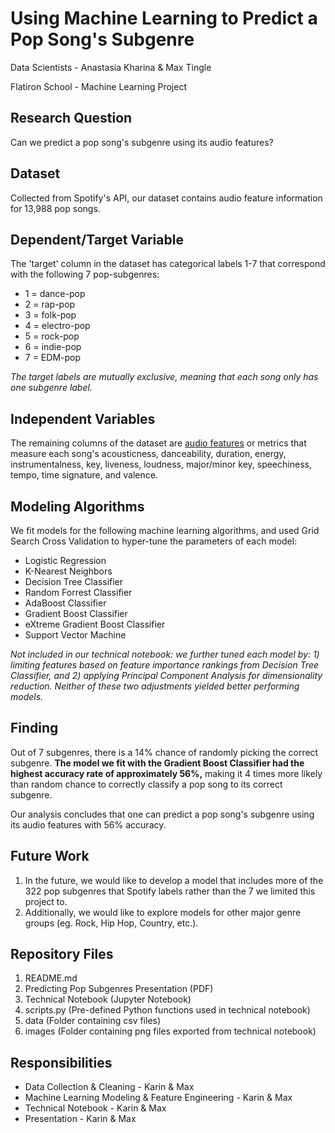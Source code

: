 # Using Machine Learning to Predict a Pop Song's Subgenre

Data Scientists - Anastasia Kharina & Max Tingle 

Flatiron School - Machine Learning Project

## Research Question

Can we predict a pop song's subgenre using its audio features?

## Dataset

Collected from Spotify's API, our dataset contains audio feature information for 13,988 pop songs. 


## Dependent/Target Variable

The 'target' column in the dataset has categorical labels 1-7 that correspond with the following 7 pop-subgenres:
- 1 = dance-pop
- 2 = rap-pop
- 3 = folk-pop
- 4 = electro-pop
- 5 = rock-pop
- 6 = indie-pop
- 7 = EDM-pop

*The target labels are mutually exclusive, meaning that each song only has one subgenre label.*


## Independent Variables

The remaining columns of the dataset are [audio features](https://developer.spotify.com/documentation/web-api/reference/tracks/get-several-audio-features/) or metrics that measure each song's acousticness, danceability, duration, energy, instrumentalness, key, liveness, loudness, major/minor key, speechiness, tempo, time signature, and valence.


## Modeling Algorithms

We fit models for the following machine learning algorithms, and used Grid Search Cross Validation to hyper-tune the parameters of each model:
- Logistic Regression
- K-Nearest Neighbors
- Decision Tree Classifier
- Random Forrest Classifier
- AdaBoost Classifier
- Gradient Boost Classifier
- eXtreme Gradient Boost Classifier
- Support Vector Machine

*Not included in our technical notebook: we further tuned each model by: 1) limiting features based on feature importance rankings from Decision Tree Classifier, and 2) applying Principal Component Analysis for dimensionality reduction. Neither of these two adjustments yielded better performing models.*

## Finding

Out of 7 subgenres, there is a 14% chance of randomly picking the correct subgenre. **The model we fit with the Gradient Boost Classifier had the highest accuracy rate of approximately 56%,** making it 4 times more likely than random chance to correctly classify a pop song to its correct subgenre. 

Our analysis concludes that one can predict a pop song's subgenre using its audio features with 56% accuracy.


## Future Work

1. In the future, we would like to develop a model that includes more of the 322 pop subgenres that Spotify labels rather than the 7 we limited this project to. 
2. Additionally, we would like to explore models for other major genre groups (eg. Rock, Hip Hop, Country, etc.).


## Repository Files

1. README.md
2. Predicting Pop Subgenres Presentation (PDF)
3. Technical Notebook (Jupyter Notebook)
4. scripts.py (Pre-defined Python functions used in technical notebook)
5. data (Folder containing csv files)
6. images (Folder containing png files exported from technical notebook)


## Responsibilities

- Data Collection & Cleaning - Karin & Max
- Machine Learning Modeling & Feature Engineering - Karin & Max
- Technical Notebook - Karin & Max
- Presentation - Karin & Max
